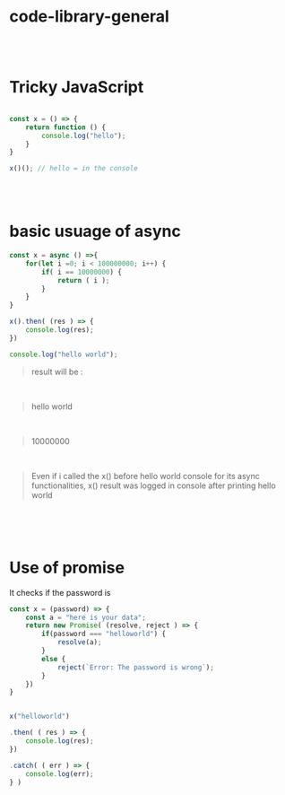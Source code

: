 # code-library-general

<br>
<br>

# Tricky JavaScript
```javascript

const x = () => {
    return function () {
        console.log("hello");
    }
}

x()(); // hello = in the console
```


<br>
<br>

# basic usuage of async
```javascript
const x = async () =>{
    for(let i =0; i < 100000000; i++) {
        if( i == 10000000) {
            return ( i );
        }
    }
}

x().then( (res ) => {
    console.log(res);
})

console.log("hello world");

```
> result will be : 

<br>

> hello world 

<br>

> 10000000 

<br>

> Even if i called the x()  before hello world console for its async functionalities, x() result was logged in console after printing hello world

<br>
<br>
<br>

# Use of promise 
It checks if the password is 

```javascript
const x = (password) => {
    const a = "here is your data";
    return new Promise( (resolve, reject ) => {
        if(password === "helloworld") {
            resolve(a);
        }
        else {
            reject(`Error: The password is wrong`);
        }
    })
}


x("helloworld")

.then( ( res ) => {
    console.log(res);
})

.catch( ( err ) => {
    console.log(err);
} )
```
